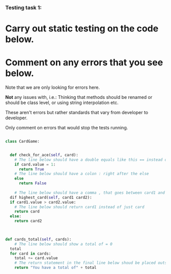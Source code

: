 ### Testing task 1:

# Carry out static testing on the code below.
# Comment on any errors that you see below.

Note that we are only looking for errors here.

**Not** any issues with, i.e.: 
Thinking that methods should be renamed or should be class level, or using string interpolation etc. 

These aren't errors but rather standards that vary from developer to developer. 

Only comment on errors that would stop the tests running.

```python

class CardGame:


  def check_for_ace(self, card):
	# The line below should have a double equals like this == instead of a single equals like this =
    if card.value = 1:
      return True
	# The line below should have a colon : right after the else
    else
      return False
   
	# The line below should have a comma , that goes between card1 and card2	
  dif highest_card(self, card1 card2):
  if card1.value > card2.value:
	# The line below should return card1 instead of just card 
    return card
  else:
    return card2
  


def cards_total(self, cards):
	# The line below should show a total of = 0
  total
  for card in cards:
    total += card.value
	# The return statement in the final line below shoud be placed outside of the loop
    return "You have a total of" + total
  
```
